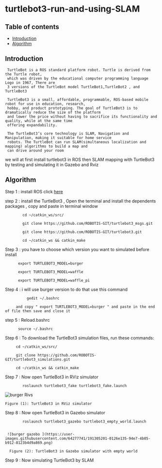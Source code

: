 # turtlebot3-run-and-using-SLAM


## Table of contents
* [Introduction](#Introduction)
* [Algorithm](#Algorithm)

## Introduction

     TurtleBot is a ROS standard platform robot. Turtle is derived from the Turtle robot, 
     which was driven by the educational computer programming language Logo in 1967, There are
     3 versions of the TurtleBot model TurtleBot1,TurtleBot2 , and TurtleBot3

     TurtleBot3 is a small, affordable, programmable, ROS-based mobile robot for use in education, research,
     hobby, and product prototyping. The goal of TurtleBot3 is to dramatically reduce the size of the platform
     and lower the price without having to sacrifice its functionality and quality, while at the same time 
     offering expandability.
     
     The TurtleBot3’s core technology is SLAM, Navigation and Manipulation, making it suitable for home service
     robots. The TurtleBot can run SLAM(simultaneous localization and mapping) algorithms to build a map and 
     can drive around your room
  
   we will at first install turtlebot3 in ROS then SLAM mapping with TurtleBot3 by  testing and simulating it
   in Gazebo and Rviz


 ## Algorithm
 
 Step 1 : install ROS click [here](https://github.com/Wafaa-Almadhoun/Ros-install-in-Windows-10-with-64-bit-operating-system)
 
 step 2 :  install the TurtleBot3 , Open the terminal and install the dependents packages , copy and paste in terminal window
 
 
            cd ~/catkin_ws/src/
            
            git clone https://github.com/ROBOTIS-GIT/turtlebot3_msgs.git
            
            git clone https://github.com/ROBOTIS-GIT/turtlebot3.git
            
            cd ~/catkin_ws && catkin_make
            


 
 Step 3 : you have to choose which version you want to simulated before install
 
          export TURTLEBOT3_MODEL=burger

          export TURTLEBOT3_MODEL=waffle

          export TURTLEBOT3_MODEL=waffle_pi
 
 
 Step 4 : i will use burger version to do that use this command 
 
              gedit ~/.bashrc
            
         and copy " export TURTLEBOT3_MODEL=burger " and paste in the end of file then save and close it 
   
   
step 5 : Reload.bashrc

          source ~/.bashrc
          
          
 Step 6 : To download the TurtleBot3 simulation files, run these commands:
 
         cd ~/catkin_ws/src/
         
         git clone https://github.com/ROBOTIS-GIT/turtlebot3_simulations.git
         
         cd ~/catkin_ws && catkin_make
 
 
 
 Step 7 : Now open TurtleBot3 in RViz simulator 
 
 
            roslaunch turtlebot3_fake turtlebot3_fake.launch
            
   ![burger Rivs](https://user-images.githubusercontent.com/64277741/191304511-cf512cdf-40c8-4d5b-a8e5-7727a4bb454c.png)

    Figure (1): TurtleBot3 in RViz simulator 
    

 Step 8 :  Now open TurtleBot3 in Gazebo simulator 
    
            roslaunch turtlebot3_gazebo turtlebot3_empty_world.launch
            
            
     ![burger gazebo ](https://user-images.githubusercontent.com/64277741/191305201-0126e135-94e7-4b05-b912-8123b4d9a869.png)

      Figure (2): TurtleBot3 in Gazebo simulator with empty world 
 
  
  Step 9 :  Now simulating TurtleBot3 by SLAM 
  
  
